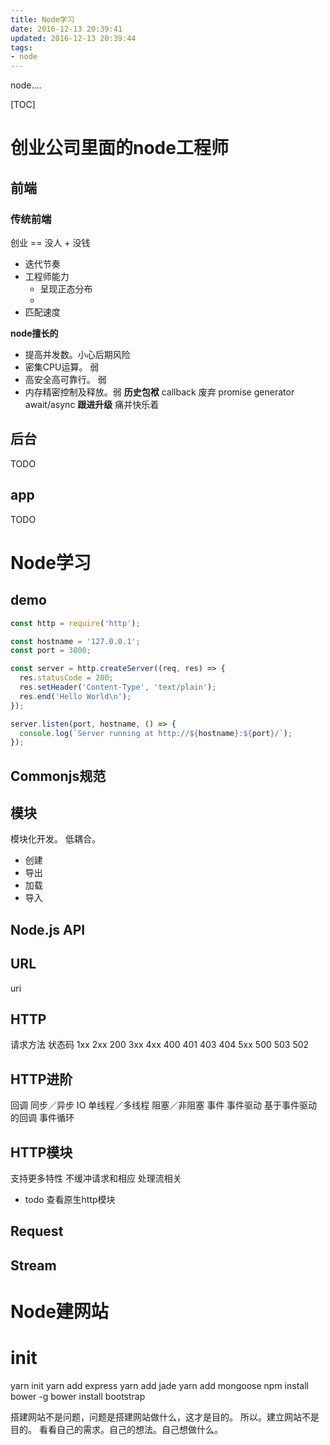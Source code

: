 ```yaml
---
title: Node学习
date: 2016-12-13 20:39:41
updated: 2016-12-13 20:39:44
tags:
- node
---
```


node....
<!--more-->

[TOC]
# 创业公司里面的node工程师
## 前端
### 传统前端
创业 == 没人 + 没钱

- 迭代节奏 
- 工程师能力
    - 呈现正态分布
    - 
- 匹配速度

**node擅长的**
- 提高并发数。小心后期风险
- 密集CPU运算。 弱 
- 高安全高可靠行。 弱
- 内存精密控制及释放。弱
**历史包袱**
callback 废弃
promise generator await/async
**跟进升级**
痛并快乐着

## 后台
TODO

## app
TODO

# Node学习
## demo
```js
const http = require('http');

const hostname = '127.0.0.1';
const port = 3000;

const server = http.createServer((req, res) => {
  res.statusCode = 200;
  res.setHeader('Content-Type', 'text/plain');
  res.end('Hello World\n');
});

server.listen(port, hostname, () => {
  console.log(`Server running at http://${hostname}:${port}/`);
});
```
## Commonjs规范

## 模块
模块化开发。 低耦合。
- 创建
- 导出
- 加载
- 导入
## Node.js API

## URL
uri
## HTTP
请求方法
状态码
1xx
2xx 200
3xx 
4xx 400 401 403 404
5xx 500 503 502
## HTTP进阶
回调
同步／异步
IO
单线程／多线程
阻塞／非阻塞
事件
事件驱动
基于事件驱动的回调
事件循环
## HTTP模块
支持更多特性
不缓冲请求和相应
处理流相关
- todo 查看原生http模块
##  Request
## Stream
## 
# Node建网站
# init
yarn init
yarn add express
yarn add jade
yarn add mongoose
npm install bower -g
bower install bootstrap

 搭建网站不是问题，问题是搭建网站做什么，这才是目的。
所以。建立网站不是目的。
看看自己的需求。自己的想法。自己想做什么。




